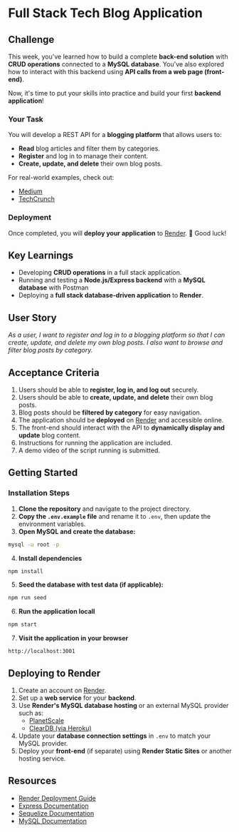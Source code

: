 # Full Stack Tech Blog Application

## Challenge

This week, you've learned how to build a complete **back-end solution** with **CRUD operations** connected to a **MySQL database**. You've also explored how to interact with this backend using **API calls from a web page (front-end)**.

Now, it's time to put your skills into practice and build your first **backend application**!

### Your Task

You will develop a REST API for a **blogging platform** that allows users to:

- **Read** blog articles and filter them by categories.
- **Register** and log in to manage their content.
- **Create, update, and delete** their own blog posts.

For real-world examples, check out:

- [Medium](https://medium.com/)
- [TechCrunch](https://techcrunch.com/)

### Deployment

Once completed, you will **deploy your application** to [Render](https://render.com/). 🚀 Good luck!

## Key Learnings

- Developing **CRUD operations** in a full stack application.
- Running and testing a **Node.js/Express backend** with a **MySQL database** with Postman
- Deploying a **full stack database-driven application** to **Render**.

## User Story

_As a user, I want to register and log in to a blogging platform so that I can create, update, and delete my own blog posts. I also want to browse and filter blog posts by category._

## Acceptance Criteria

1. Users should be able to **register, log in, and log out** securely.
2. Users should be able to **create, update, and delete** their own blog posts.
3. Blog posts should be **filtered by category** for easy navigation.
4. The application should be **deployed** on [Render](https://render.com/) and accessible online.
5. The front-end should interact with the API to **dynamically display and update** blog content.
6. Instructions for running the application are included.
7. A demo video of the script running is submitted.

## Getting Started

### Installation Steps

1. **Clone the repository** and navigate to the project directory.
2. **Copy the `.env.example` file** and rename it to `.env`, then update the environment variables.
3. **Open MySQL and create the database:**

```bash
mysql -u root -p
```

4. **Install dependencies**

```bash
npm install
```

5. **Seed the database with test data (if applicable):**

```bash
npm run seed
```

6. **Run the application locall**

```bash
npm start
```

7. **Visit the application in your browser**

```browser
http://localhost:3001
```

## Deploying to Render

1. Create an account on [Render](https://render.com/).
2. Set up a **web service** for your **backend**.
3. Use **Render's MySQL database hosting** or an external MySQL provider such as:
   - [PlanetScale](https://planetscale.com/)
   - [ClearDB (via Heroku)](https://elements.heroku.com/addons/cleardb)
4. Update your **database connection settings** in `.env` to match your MySQL provider.
5. Deploy your **front-end** (if separate) using **Render Static Sites** or another hosting service.

## Resources

- [Render Deployment Guide](https://render.com/docs/deploy-an-express-app)
- [Express Documentation](https://expressjs.com/)
- [Sequelize Documentation](https://sequelize.org/)
- [MySQL Documentation](https://dev.mysql.com/doc/)
